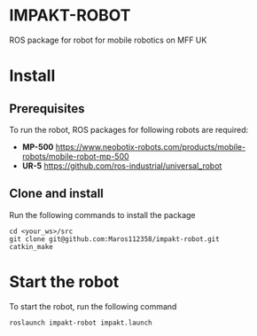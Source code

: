 # IMPAKT-ROBOT
ROS package for robot for mobile robotics on MFF UK

# Install
## Prerequisites
To run the robot, ROS packages for following robots are required:
- **MP-500** https://www.neobotix-robots.com/products/mobile-robots/mobile-robot-mp-500
- **UR-5** https://github.com/ros-industrial/universal_robot

## Clone and install
Run the following commands to install the package
```
cd <your_ws>/src
git clone git@github.com:Maros112358/impakt-robot.git
catkin_make
```

# Start the robot
To start the robot, run the following command
```
roslaunch impakt-robot impakt.launch
```
